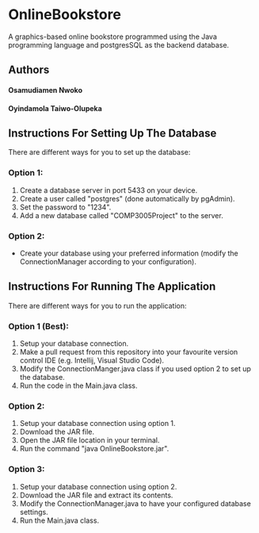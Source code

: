 # OnlineBookstore

A graphics-based online bookstore programmed using the Java programming language and postgresSQL as the backend database. 

## Authors
#### Osamudiamen Nwoko 
#### Oyindamola Taiwo-Olupeka


## Instructions For Setting Up The Database
There are different ways for you to set up the database:

### Option 1:
1. Create a database server in port 5433 on your device.
2. Create a user called "postgres" (done automatically by pgAdmin).
3. Set the password to "1234".
4. Add a new database called "COMP3005Project" to the server.

### Option 2:
- Create your database using your preferred information (modify the ConnectionManager according to your configuration).


## Instructions For Running The Application
There are different ways for you to run the application:

### Option 1 (Best):
1. Setup your database connection.
2. Make a pull request from this repository into your favourite version control IDE (e.g. Intellij, Visual Studio Code).
3. Modify the ConnectionManger.java class if you used option 2 to set up the database.
4. Run the code in the Main.java class.

### Option 2:
1. Setup your database connection using option 1.
2. Download the JAR file.
3. Open the JAR file location in your terminal.
4. Run the command "java OnlineBookstore.jar".

### Option 3:
1. Setup your database connection using option 2.
2. Download the JAR file and extract its contents.
3. Modify the ConnectionManager.java to have your configured database settings.
4. Run the Main.java class.
